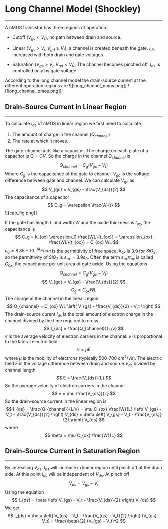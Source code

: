 # Long Channel Model (Shockley)
---
A nMOS transistor has three regions of operation.

- Cutoff ($V_{gs} < V_t$), no path between drain and source.

- Linear ($V_{gs} > V_t, V_{gd} \geq V_t$), a channel is created beneath the gate. $I_{ds}$ increased with both drain and gate voltages.

- Saturation ($V_{gs} > V_t, V_{gd} < V_t$), The channel becomes pinched off. $I_{ds}$ is controlled only by gate voltage.

According to the long channel model the drain-source current at the different operation regions are
![[long_channel_nmos.png]]
![[long_channel_pmos.png]]

## Drain-Source Current in Linear Region
---
To calculate $I_{ds}$ of nMOS in linear region we first need to calculate

1. The amount of charge in the channel ($Q_{channel}$)
2. The rate at which it moves.

The gate-channel acts like a capacitor. The charge on each plate of a capacitor is $Q=CV$. So the charge in the channel $Q_{channel}$ is
$$ Q_{channel} = C_g (V_{gc} - V_t) $$
Where $C_g$ is the capacitance of the gate to channel. $V_{gc}$ is the voltage difference between gate and channel. We can calculate $V_{gc}$ as
$$ V_{gc} = V_{gs} - \frac{V_{ds}}{2} $$
The capacitance of a capacitor
$$ C_g = \varepsilon \frac{A}{t} $$
![[cap_fig.png]]

If the gate has length $L$ and width $W$ and the oxide thickness is $t_{ox}$, the capacitance is
$$ C_g = k_{ox} \varepsilon_0 \frac{WL}{t_{ox}} = \varepsilon_{ox} \frac{WL}{t_{ox}} = C_{ox} WL $$
$\varepsilon_0 = 8.85*10^{-14} F/cm$ is the permittivity of free space. $k_{ox}$ is 3.9 for $SiO_2$, so the permittivity of $SiO_2$ is $\varepsilon_{ox} = 3.9 \varepsilon_0$. Often the term $\varepsilon_{ox}/t_{ox}$ is called $C_{ox}$, the capacitance per unit area of gate oxide. Using the equations
$$  Q_{channel} = C_g (V_{gc} - V_t)  $$
$$  V_{gc} = V_{gs} - \frac{V_{ds}}{2}  $$
$$  C_g = C_{ox} WL $$
The charge in the channel in the linear region
$$ Q_{channel} = C_{ox} WL \left( V_{gs} - \frac{V_{ds}}{2} - V_t \right)  $$
The drain-source curent $I_{ds}$ is the total amount of electron charge in the channel divided by the time required to cross
$$ I_{ds} = \frac{Q_{channel}}{L/v} $$
$v$ is the average velocity of electron carriers in the channel. $v$ is proportional to the lateral electric field
$$ v = \mu E $$
where $\mu$ is the mobility of electrons (typically 500-700 $cm^2/Vs$). The electric field $E$ is the voltage difference between drain and source $V_{ds}$ divided by channel length
$$ E = \frac{V_{ds}}{L} $$
So the average velocity of electron carriers in the channel
$$ v = \mu \frac{V_{ds}}{L} $$
So the drain-source current in the linear region is
$$  I_{ds} = \frac{Q_{channel}}{L/v} = \mu C_{ox} \frac{W}{L} \left( V_{gs} - V_t - \frac{V_{ds}}{2} \right) V_{ds} = \beta \left( V_{gs} - V_t - \frac{V_{ds}}{2} \right) V_{ds} $$
where
$$ \beta = \mu C_{ox} \frac{W}{L} $$

## Drain-Source Current in Saturation Region
---
By increasing $V_{ds}$, $I_{ds}$ will increase in linear region until pinch off at the drain side. At this point $I_{ds}$ will be independent of $V_{ds}$. At pinch off
$$ V_{ds} = V_{gs} - V_t $$
Using the equation
$$   I_{ds} = \beta \left( V_{gs} - V_t - \frac{V_{ds}}{2} \right) V_{ds} $$
We get
$$    I_{ds} = \beta \left( V_{gs} - V_t - \frac{V_{gs} - V_t}{2} \right) (V_{gs} - V_t) = \frac{\beta}{2} (V_{gs} - V_t)^2 $$
